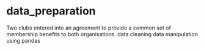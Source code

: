 # data_preparation

Two clubs entered into an agreement to provide a common set of membership benefits to both organisations. 
data cleaning
data manipulation 
using pandas

